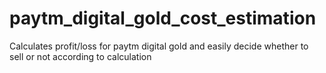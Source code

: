 # paytm_digital_gold_cost_estimation

Calculates profit/loss for paytm digital gold and easily decide whether to sell or not according to calculation
